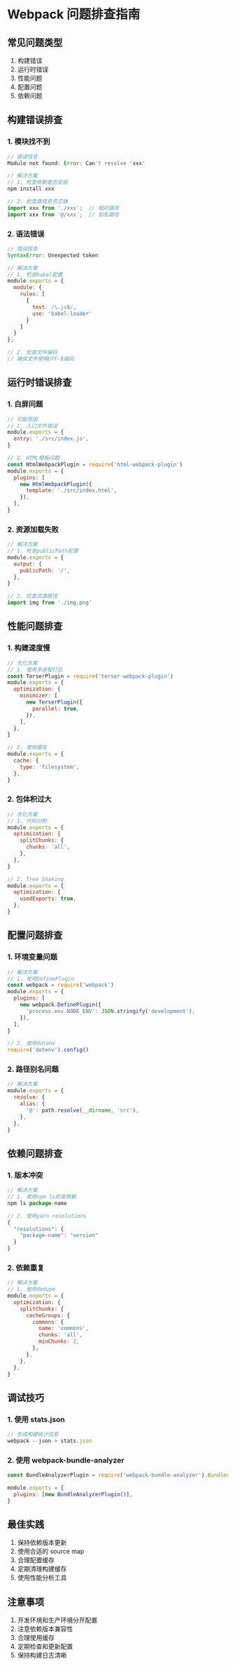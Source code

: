 # Webpack 问题排查指南

## 常见问题类型

1. 构建错误
2. 运行时错误
3. 性能问题
4. 配置问题
5. 依赖问题

## 构建错误排查

### 1. 模块找不到

```javascript
// 错误信息
Module not found: Error: Can't resolve 'xxx'

// 解决方案
// 1. 检查依赖是否安装
npm install xxx

// 2. 检查路径是否正确
import xxx from './xxx';  // 相对路径
import xxx from '@/xxx';  // 别名路径
```

### 2. 语法错误

```javascript
// 错误信息
SyntaxError: Unexpected token

// 解决方案
// 1. 检查babel配置
module.exports = {
  module: {
    rules: [
      {
        test: /\.js$/,
        use: 'babel-loader'
      }
    ]
  }
};

// 2. 检查文件编码
// 确保文件使用UTF-8编码
```

## 运行时错误排查

### 1. 白屏问题

```javascript
// 可能原因
// 1. 入口文件错误
module.exports = {
  entry: './src/index.js',
}

// 2. HTML模板问题
const HtmlWebpackPlugin = require('html-webpack-plugin')
module.exports = {
  plugins: [
    new HtmlWebpackPlugin({
      template: './src/index.html',
    }),
  ],
}
```

### 2. 资源加载失败

```javascript
// 解决方案
// 1. 检查publicPath配置
module.exports = {
  output: {
    publicPath: '/',
  },
}

// 2. 检查资源路径
import img from './img.png'
```

## 性能问题排查

### 1. 构建速度慢

```javascript
// 优化方案
// 1. 使用多进程打包
const TerserPlugin = require('terser-webpack-plugin')
module.exports = {
  optimization: {
    minimizer: [
      new TerserPlugin({
        parallel: true,
      }),
    ],
  },
}

// 2. 使用缓存
module.exports = {
  cache: {
    type: 'filesystem',
  },
}
```

### 2. 包体积过大

```javascript
// 优化方案
// 1. 代码分割
module.exports = {
  optimization: {
    splitChunks: {
      chunks: 'all',
    },
  },
}

// 2. Tree Shaking
module.exports = {
  optimization: {
    usedExports: true,
  },
}
```

## 配置问题排查

### 1. 环境变量问题

```javascript
// 解决方案
// 1. 使用DefinePlugin
const webpack = require('webpack')
module.exports = {
  plugins: [
    new webpack.DefinePlugin({
      'process.env.NODE_ENV': JSON.stringify('development'),
    }),
  ],
}

// 2. 使用dotenv
require('dotenv').config()
```

### 2. 路径别名问题

```javascript
// 解决方案
module.exports = {
  resolve: {
    alias: {
      '@': path.resolve(__dirname, 'src'),
    },
  },
}
```

## 依赖问题排查

### 1. 版本冲突

```javascript
// 解决方案
// 1. 使用npm ls检查依赖
npm ls package-name

// 2. 使用yarn resolutions
{
  "resolutions": {
    "package-name": "version"
  }
}
```

### 2. 依赖重复

```javascript
// 解决方案
// 1. 使用dedupe
module.exports = {
  optimization: {
    splitChunks: {
      cacheGroups: {
        commons: {
          name: 'commons',
          chunks: 'all',
          minChunks: 2,
        },
      },
    },
  },
}
```

## 调试技巧

### 1. 使用 stats.json

```javascript
// 生成构建统计信息
webpack --json > stats.json
```

### 2. 使用 webpack-bundle-analyzer

```javascript
const BundleAnalyzerPlugin = require('webpack-bundle-analyzer').BundleAnalyzerPlugin

module.exports = {
  plugins: [new BundleAnalyzerPlugin()],
}
```

## 最佳实践

1. 保持依赖版本更新
2. 使用合适的 source map
3. 合理配置缓存
4. 定期清理构建缓存
5. 使用性能分析工具

## 注意事项

1. 开发环境和生产环境分开配置
2. 注意依赖版本兼容性
3. 合理使用缓存
4. 定期检查和更新配置
5. 保持构建日志清晰
